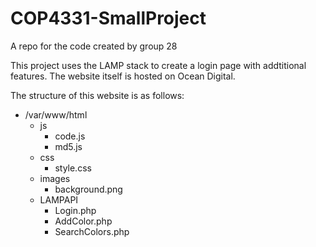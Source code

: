 # COP4331-SmallProject
A repo for the code created by group 28

This project uses the LAMP stack to create a login page with addtitional features.
The website itself is hosted on Ocean Digital.

The structure of this website is as follows:
- /var/www/html
  - js
    - code.js
    - md5.js
  - css
    - style.css
  - images
    - background.png
  - LAMPAPI
    - Login.php
    - AddColor.php
    - SearchColors.php
    
